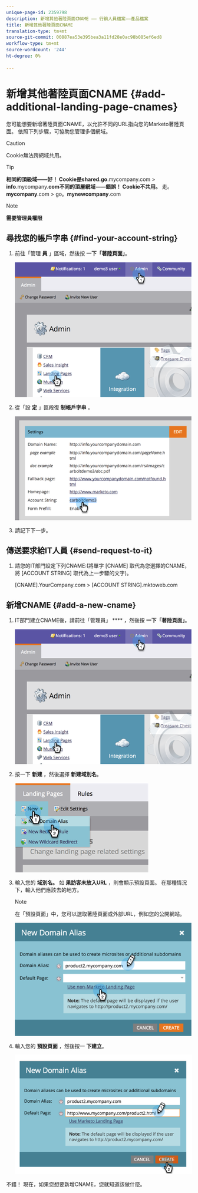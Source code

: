 ```yaml
---
unique-page-id: 2359798
description: 新增其他著陸頁面CNAME —— 行銷人員檔案——產品檔案
title: 新增其他著陸頁面CNAME
translation-type: tm+mt
source-git-commit: 00887ea53e395bea3a11fd28e0ac98b085ef6ed8
workflow-type: tm+mt
source-wordcount: '244'
ht-degree: 0%

---
```



# 新增其他著陸頁面CNAME {#add-additional-landing-page-cnames}

您可能想要新增著陸頁面CNAME，以允許不同的URL指向您的Marketo著陸頁面。 依照下列步驟，可協助您管理多個網域。

>[!CAUTION]
>
>Cookie無法跨網域共用。

>[!TIP]
>
>**相同的頂級域——好！ Cookie是shared.go**.mycompany.com > **info**.mycompany.**com不同的頂層網域——錯誤！ Cookie不共用。**
>走。**mycompany**.com > go。**mynewcompany**.com

>[!NOTE]
>
>**需要管理員權限**

## 尋找您的帳戶字串 {#find-your-account-string}

1. 前往「管理 **員** 」區域，然後按 **一下「著陸頁面」**。

   ![](assets/image2014-9-16-15-3a19-3a54.png)

1. 從「設 **定** 」區段復 **制帳戶字串** 。

   ![](assets/image2014-9-16-15-3a20-3a2.png)

1. 請記下下一步。

## 傳送要求給IT人員 {#send-request-to-it}

1. 請您的IT部門設定下列CNAME:(將單字 [CNAME] 取代為您選擇的CNAME，將 [ACCOUNT STRING] 取代為上一步驟的文字)。

   [CNAME].YourCompany.com > [ACCOUNT STRING].mktoweb.com

## 新增CNAME {#add-a-new-cname}

1. IT部門建立CNAME後，請前往「管理員」 **** ，然後按 **一下「著陸頁面」**。

   ![](assets/image2014-9-16-15-3a20-3a20.png)

1. 按一下 **新建** ，然後選擇 **新建域別名**。

   ![](assets/image2014-9-16-15-3a20-3a28.png)

1. 輸入您的 **域別名。** 如 **果訪客未放入URL** ，則會顯示預設頁面。 在那種情況下，輸入他們應該去的地方。

   >[!NOTE]
   >
   >在「預設頁面」中，您可以選取著陸頁面或外部URL，例如您的公開網站。

   ![](assets/image2014-9-16-15-3a20-3a36.png)

1. 輸入您的 **預設頁面** ，然後按一 **下建立**。

   ![](assets/image2014-9-16-15-3a20-3a43.png)

不錯！ 現在，如果您想要新增CNAME，您就知道該做什麼。
